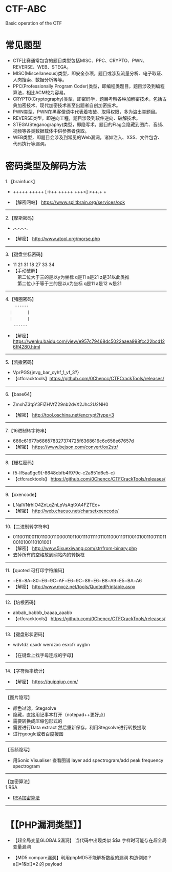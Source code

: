 # CTF-ABC
Basic operation of the CTF    
# 常见题型    
* CTF比赛通常包含的题目类型包括MISC、PPC、CRYPTO、PWN、REVERSE、WEB、STEGA。   
* MISC(Miscellaneous)类型，即安全杂项，题目或涉及流量分析、电子取证、人肉搜索、数据分析等等。  
* PPC(Professionally Program Coder)类型，即编程类题目，题目涉及到编程算法，相比ACM较为容易。   
* CRYPTO(Cryptography)类型，即密码学，题目考察各种加解密技术，包括古典加密技术、现代加密技术甚至出题者自创加密技术。  
* PWN类型，PWN在黑客俚语中代表着攻破、取得权限，多为溢出类题目。   
* REVERSE类型，即逆向工程，题目涉及到软件逆向、破解技术。    
* STEGA(Steganography)类型，即隐写术，题目的Flag会隐藏到图片、音频、视频等各类数据载体中供参赛者获取。   
* WEB类型，即题目会涉及到常见的Web漏洞，诸如注入、XSS、文件包含、代码执行等漏洞。  

# 密码类型及解码方法

1.【brainfuck】    
* +++++ +++++ [->++ +++++ +++<] >++.+ +   

* 【解密网站】       https://www.splitbrain.org/services/ook
---
2.【摩斯密码】      
* .-.-.-.-.     

* 【解密】         http://www.atool.org/morse.php
---
3.【键盘坐标密码】   
* 11 21 31 18 27 33 34
* 【手动破解】    
　第二位大于三的是以y为坐标 q是11 a是21 z是31以此类推  
　第二位小于等于三的是以x为坐标 q是11 a是12 w是21 
---
4.【猪圈密码】     
　 ``　------　``    
 　`` |　　　　| ``     
 　`` |　　　　| ``    
 　``　------　``
  
* 【解密】          https://wenku.baidu.com/view/e957c79468dc5022aaea998fcc22bcd126ff4280.html  
---
5.【凯撒密码】     
* VprPGS{jnvg_bar_cyhf_1_vf_3?}   
* 【ctfcracktools】https://github.com/0Chencc/CTFCrackTools/releases/
***

6.【base64】       
* ZmxhZ3tpY3FlZHVfZ29nb2dvX2Jhc2U2NH0
 
* 【解密】         http://tool.oschina.net/encrypt?type=3
***

7.【16进制转字符串】 
* 666c61677b686578327374725f6368616c6c656e67657d 
* 【解密】           https://www.bejson.com/convert/ox2str/
***

8.【栅栏密码】      
* f5-lf5aa9gc9{-8648cbfb4f979c-c2a851d6e5-c}
* 【ctfcracktools】 https://github.com/0Chencc/CTFCrackTools/releases/
***

9.【xxencode】      
* LNalVNrhIO4ZnLqZnLpVsAqtXA4FZTEc+
* 【解密】          http://web.chacuo.net/charsetxxencode/
***

10.【二进制转字符串】  
* 01100110011011000110000101100111011110110110001101100101001100110110010100110101001
* 【解密】            http://www.5ixuexiwang.com/str/from-binary.php   
* 去掉所有的空格放到网站内的转换框
***

11.【quoted 可打印字符编码】     
* =E6=8A=80=E6=9C=AF=E6=9C=89=E6=B8=A9=E5=BA=A6
* 【解密】                  http://www.mxcz.net/tools/QuotedPrintable.aspx
***

12.【培根密码】              
* abbab_babbb_baaaa_aaabb
* 【ctfcracktools】        https://github.com/0Chencc/CTFCrackTools/releases/
***

13.【键盘形状密码】         
* wdvtdz  qsxdr werdzxc  esxcfr uygbn

* 【在键盘上找字母连成的字母】
***
14.【字符频率统计】
* 【解密】 https://quipqiup.com/
---
【图片隐写】            
* 颜色过滤，Stegsolve    
* 隐藏，直接用记事本打开（notepad++更好点） 
* 需要转换成压缩包形式的
* 需要进行Data extract 然后重新保存，利用Stegsolve进行转换提取
* 进行google或者百度搜图
---
【音频隐写】   
* 用Sonic Visualiser 查看图谱 layer add spectrogram/add peak frequency spectrogram
***
【加密算法】   
1.RSA    
* [RSA加密算法](https://zh.wikipedia.org/wiki/RSA%E5%8A%A0%E5%AF%86%E6%BC%94%E7%AE%97%E6%B3%95)    
---
# 【【PHP漏洞类型】】


* 【超全局变量GLOBALS漏洞】 当代码中出现类似 $$a 字样时可能存在超全局变量漏洞

* 【MD5 compare漏洞】利用phpMD5不能解析数组的漏洞 构造例如 ?a[]=1&b[]=2 的 payload






 
  
